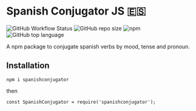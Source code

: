# Spanish Conjugator JS 🇪🇸
![GitHub Workflow Status](https://img.shields.io/github/workflow/status/Benedict-Carling/spanish-conjugatorjs/Node.js%20CI)
![GitHub repo size](https://img.shields.io/github/repo-size/Benedict-Carling/spanish-conjugatorjs)
![npm](https://img.shields.io/npm/dm/spanishconjugator)
![GitHub top language](https://img.shields.io/github/languages/top/Benedict-Carling/spanish-conjugatorjs)

A npm package to conjugate spanish verbs by mood, tense and pronoun.

## Installation

`npm i spanishconjugator`

then

```
const SpanishConjugator = require('spanishconjugator');


```

